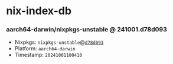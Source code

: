 # nix-index-db
### aarch64-darwin/nixpkgs-unstable @ 241001.d78d093
- Nixpkgs: `nixpkgs-unstable`@[`d78d093`](https://github.com/NixOS/nixpkgs/commit/d78d09350ac7dfe503cf48cbc59764aef4157b9a)
- Platform: `aarch64-darwin`
- Timestamp: `20241001100410`
